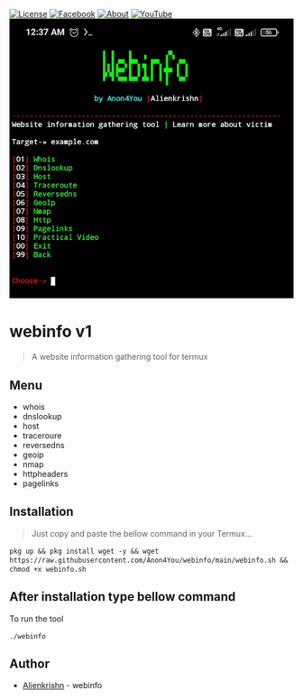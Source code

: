 [![License](https://img.shields.io/badge/Licenese-MIT-blue.svg?longCache=true&style=flat)](https://github.com/Anon4You/webinfo/blob/main/LICENSE) [![Facebook](https://img.shields.io/badge/Facebook-Id-green)](https://www.facebook.com/alienkrishn) [![About](https://img.shields.io/badge/About-Me-red)](https://Anon4You.github.io/Alienkrishn) 
[![YouTube](https://img.shields.io/badge/You-Tube-yellow)](https://youtube.com/channel/UCeYmxYjmQfvLvFl-kbunGug) 
<img src="logo.jpg"/>

# webinfo v1
> A website information gathering tool for termux
## Menu
* whois <br>
* dnslookup <br>
* host <br>
* traceroure <br>
* reversedns <br>
* geoip <br>
* nmap <br>
* httpheaders <br>
* pagelinks <br>

## Installation
> Just copy and paste the bellow command in your Termux... 
```
pkg up && pkg install wget -y && wget https://raw.githubusercontent.com/Anon4You/webinfo/main/webinfo.sh && chmod +x webinfo.sh
```
## After installation type bellow command <br>
To run the tool
```
./webinfo
```
## Author
* [Alienkrishn](https://www.instagram.com/alienkrishn) - webinfo





